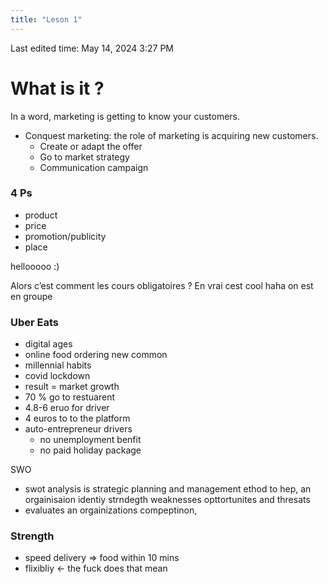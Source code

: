 ```yaml
---
title: "Leson 1"
---
```

Last edited time: May 14, 2024 3:27 PM

# What is it ?

In a word, marketing is getting to know your customers.

- Conquest marketing: the role of marketing is acquiring new customers.
    - Create or adapt the offer
    - Go to market strategy
    - Communication campaign

### 4 Ps

- product
- price
- promotion/publicity
- place

hellooooo :)

Alors c’est comment les cours obligatoires ?
En vrai cest cool haha on est en groupe

### Uber Eats

- digital ages
- online food ordering new common
- millennial habits
- covid lockdown
- result = market growth
- 70 % go to restuarent
- 4.8-6 eruo for driver
- 4 euros to to the platform
- auto-entrepreneur drivers
    - no unemployment benfit
    - no paid holiday package

SWO

- swot analysis is strategic planning and management ethod to hep, an orgainisaion identiy strndegth weaknesses opttortunites and thresats
- evaluates an orgainizations compeptinon,

### Strength

- speed delivery ⇒ food within 10 mins
- flixibliy ← the fuck does that mean
